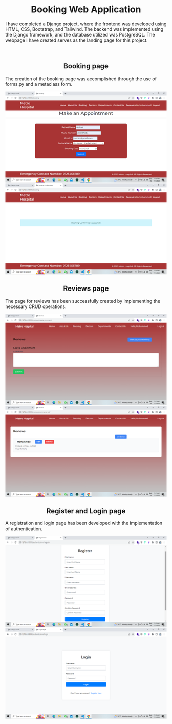 
<h1 align="center">Booking Web Application</h1>
<p>I have completed a Django project, where the frontend was developed using HTML, CSS, Bootstrap, and Tailwind. The backend was implemented using the Django framework, and the database utilized was PostgreSQL. The webpage I have created serves as the landing page for this project.</p>
<img src="https://dl.dropboxusercontent.com/scl/fi/4gn1wf1fk8q4d3knoi5y3/landing-page.png?rlkey=32dw5ngu1itd59nmvcu3r2y7r&dl=0"  alt="">
<img src="https://www.dropbox.com/scl/fi/4y2f3h4i58ww269mbjh7x/landing-page-1.png?rlkey=2p8ur6rjdaw3awgc5v2c9fel2&dl=0"  alt="">
<h2 align="center">Booking page</h2>
<p>The creation of the booking page was accomplished through the use of forms.py and a metaclass form.</p>
<img src="./assets/booking page.png/"  alt="">
<img src="./assets/booking confirm.png/"  alt="">
<h2 align="center">Reviews page</h2>
<p>The page for reviews has been successfully created by implementing the necessary CRUD operations.</p>
<img src="./assets/reviews page.png/"  alt="">
<img src="./assets/reviews page 1.png/"  alt="">
<h2 align="center">Register and Login page</h2>
<p>A registration and login page has been developed with the implementation of authentication.</p>
<img src="./assets/register page.png/"  alt="">
<img src="./assets/login page.png/"  alt="">
